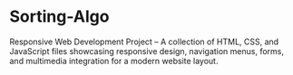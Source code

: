 # Sorting-Algo
Responsive Web Development Project – A collection of HTML, CSS, and JavaScript files showcasing responsive design, navigation menus, forms, and multimedia integration for a modern website layout.
